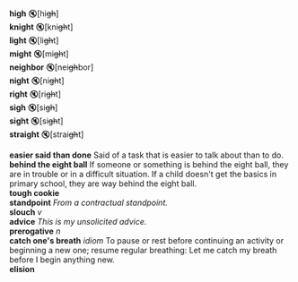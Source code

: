 
__high__ :mute:[hi~~gh~~]  
__knight__ :mute:[kni~~gh~~t]  
__light__ :mute:[li~~gh~~t]  
__might__ :mute:[mi~~gh~~t]  
__neighbor__ :mute:[nei~~gh~~bor]  
__night__ :mute:[ni~~gh~~t]  
__right__ :mute:[ri~~gh~~t]  
__sigh__ :mute:[si~~gh~~]  
__sight__ :mute:[si~~gh~~t]  
__straight__ :mute:[strai~~gh~~t]  

__easier said than done__ Said of a task that is easier to talk about than to do.  
__behind the eight ball__ If someone or something is behind the eight ball, they are in trouble or in a difficult situation. If a child doesn't get the basics in primary school, they are way behind the eight ball.  
__tough cookie__  
__standpoint__ _From a contractual standpoint._  
__slouch__ _v_  
__advice__ _This is my unsolicited advice._  
__prerogative__ _n_  
__catch one's breath__ _idiom_ To pause or rest before continuing an activity or beginning a new one; resume regular breathing: Let me catch my breath before I begin anything new.  
__elision__  
